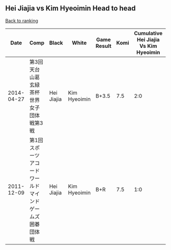 ## Hei Jiajia vs Kim Hyeoimin Head to head

[Back to ranking](../../index.md)




| **Date** | **Comp** | **Black** | **White** | **Game Result** | **Komi** | **Cumulative Hei Jiajia Vs Kim Hyeoimin** | **Hei Jiajia Streak** | **Kim Hyeoimin Streak** | 
| --- | --- | --- | --- | --- | --- | --- | --- | --- |
| 2014-04-27 | 第3回天台山葛玄緑茶杯世界女子団体戦第3戦 | Hei Jiajia | Kim Hyeoimin | B+3.5 | 7.5 | 2:0 | 2 | 0 | 
| 2011-12-09 | 第1回スポーツアコードワールドマインドゲームズ囲碁団体戦 | Hei Jiajia | Kim Hyeoimin | B+R | 7.5 | 1:0 | 1 | 0 |




